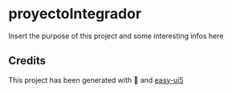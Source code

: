 # proyectoIntegrador
Insert the purpose of this project and some interesting infos here
## Credits
This project has been generated with 💙 and [easy-ui5](https://github.com/SAP)
